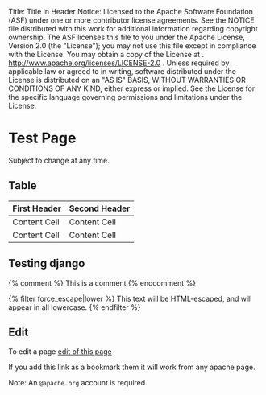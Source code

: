 Title:     Title in Header
Notice:    Licensed to the Apache Software Foundation (ASF) under one
           or more contributor license agreements.  See the NOTICE file
           distributed with this work for additional information
           regarding copyright ownership.  The ASF licenses this file
           to you under the Apache License, Version 2.0 (the
           "License"); you may not use this file except in compliance
           with the License.  You may obtain a copy of the License at
           .
             http://www.apache.org/licenses/LICENSE-2.0
           .
           Unless required by applicable law or agreed to in writing,
           software distributed under the License is distributed on an
           "AS IS" BASIS, WITHOUT WARRANTIES OR CONDITIONS OF ANY
           KIND, either express or implied.  See the License for the
           specific language governing permissions and limitations
           under the License.

Test Page
=========

Subject to change at any time.


Table
-----

| First Header  | Second Header |
| ------------- | ------------- |
| Content Cell  | Content Cell |
| Content Cell  | Content Cell |
 
Testing django
--------------
{% comment %} This is a comment {% endcomment %}

{% filter force_escape|lower %}
    This text will be HTML-escaped, and will appear in all lowercase.
{% endfilter %}

Edit
----
To edit a page 
<a href="javascript:void(location.href='https://cms.apache.org/redirect?uri='+escape(location.href))">edit of this page</a>

If you add this link as a bookmark them it will work from any apache page.

Note: An <code>@apache.org</code> account is required.